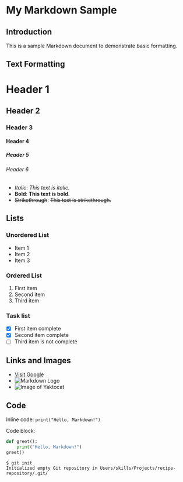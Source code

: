 # My Markdown Sample

## Introduction
This is a sample Markdown document to demonstrate basic formatting.

## Text Formatting
# Header 1
## Header 2
### Header 3
#### Header 4
##### Header 5
###### Header 6
- *Italic*: *This text is italic.*
- **Bold**: **This text is bold.**
- ~~Strikethrough~~: ~~This text is strikethrough.~~

## Lists
### Unordered List
- Item 1
- Item 2
- Item 3

### Ordered List
1. First item
2. Second item
3. Third item
   
### Task list
- [x] First item complete
- [x] Second item complete
- [ ] Third item is not complete
      
## Links and Images
- [Visit Google](https://www.google.com/)
- ![Markdown Logo](https://upload.wikimedia.org/wikipedia/commons/thumb/4/48/Markdown-mark.svg/208px-Markdown-mark.svg.png)
- ![Image of Yaktocat](https://octodex.github.com/images/yaktocat.png)

## Code
Inline code: `print("Hello, Markdown!")`

Code block:
```python
def greet():
    print("Hello, Markdown!")
greet()
```
```
$ git init
Initialized empty Git repository in Users/skills/Projects/recipe-repository/.git/
```
